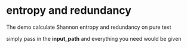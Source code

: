 # entropy and redundancy

The demo calculate Shannon entropy and redundancy on pure text

simply pass in the **input_path** and everything you need would be given
